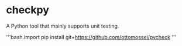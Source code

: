 # checkpy
A Python tool that mainly supports unit testing.

'''bash.import
pip install git+https://github.com/ottomossei/pycheck
'''